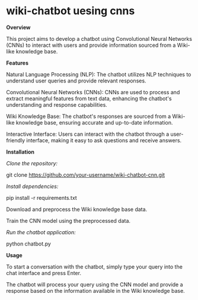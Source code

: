 # wiki-chatbot uesing cnns
**Overview**

This project aims to develop a chatbot using Convolutional Neural Networks (CNNs) to interact with users and provide information sourced from a Wiki-like knowledge base.

**Features**

Natural Language Processing (NLP): The chatbot utilizes NLP techniques to understand user queries and provide relevant responses.

Convolutional Neural Networks (CNNs): CNNs are used to process and extract meaningful features from text data, enhancing the chatbot's understanding and response capabilities.

Wiki Knowledge Base: The chatbot's responses are sourced from a Wiki-like knowledge base, ensuring accurate and up-to-date information.

Interactive Interface: Users can interact with the chatbot through a user-friendly interface, making it easy to ask questions and receive answers.

**Installation**

_Clone the repository:_

git clone https://github.com/your-username/wiki-chatbot-cnn.git

_Install dependencies:_

pip install -r requirements.txt

Download and preprocess the Wiki knowledge base data.

Train the CNN model using the preprocessed data.

_Run the chatbot application:_

python chatbot.py

**Usage**

To start a conversation with the chatbot, simply type your query into the chat interface and press Enter.

The chatbot will process your query using the CNN model and provide a response based on the information available in the Wiki knowledge base.
